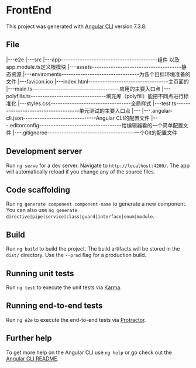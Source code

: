 # FrontEnd

This project was generated with [Angular CLI](https://github.com/angular/angular-cli) version 7.3.8.


## File
|---e2e
|---src
    |---app-----------------------------------------组件 以及app.module.ts定义根模块
    |---assets--------------------------------------静态资源
    |---enviroments---------------------------------为各个目标环境准备的文件
    |---favicon.ico
    |---index.html----------------------------------主页面的
    |---main.ts-------------------------------------应用的主要入口点
    |---polyfills.ts--------------------------------填充库（polyfill）能把不同点进行标准化
    |---styles.css----------------------------------全局样式
    |---test.ts-------------------------------------单元测试的主要入口点
    |---
|---.angular-cli.json-------------------------------Angular CLI的配置文件
|---.editorconfig-----------------------------------给编辑器看的一个简单配置文件
|---.gitignoroe-------------------------------------一个Git的配置文件




## Development server

Run `ng serve` for a dev server. Navigate to `http://localhost:4200/`. The app will automatically reload if you change any of the source files.

## Code scaffolding

Run `ng generate component component-name` to generate a new component. You can also use `ng generate directive|pipe|service|class|guard|interface|enum|module`.

## Build

Run `ng build` to build the project. The build artifacts will be stored in the `dist/` directory. Use the `--prod` flag for a production build.

## Running unit tests

Run `ng test` to execute the unit tests via [Karma](https://karma-runner.github.io).

## Running end-to-end tests

Run `ng e2e` to execute the end-to-end tests via [Protractor](http://www.protractortest.org/).

## Further help

To get more help on the Angular CLI use `ng help` or go check out the [Angular CLI README](https://github.com/angular/angular-cli/blob/master/README.md).





